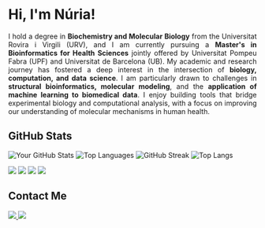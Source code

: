 # Hi, I'm Núria!

<p align="justify">
I hold a degree in <strong>Biochemistry and Molecular Biology</strong> from the Universitat Rovira i Virgili (URV), and I am currently pursuing a <strong>Master's in Bioinformatics for Health Sciences</strong> jointly offered by Universitat Pompeu Fabra (UPF) and Universitat de Barcelona (UB). My academic and research journey has fostered a deep interest in the intersection of <strong>biology, computation, and data science</strong>. I am particularly drawn to challenges in <strong>structural bioinformatics, molecular modeling</strong>, and the <strong>application of machine learning to biomedical data</strong>. I enjoy building tools that bridge experimental biology and computational analysis, with a focus on improving our understanding of molecular mechanisms in human health.
</p>


## GitHub Stats
![Your GitHub Stats](https://github-readme-stats.vercel.app/api?username=nuriamontala&show_icons=true&theme=default)
![Top Languages](https://github-readme-stats.vercel.app/api/top-langs/?username=nuriamontala&layout=compact&theme=default)
![GitHub Streak](https://streak-stats.demolab.com?user=nuriamontala&theme=default)
![Top Langs](https://github-readme-stats.vercel.app/api/top-langs/?username=nuriamontala&layout=donut&theme=default)

<img src="https://github-profile-summary-cards.vercel.app/api/cards/repos-per-language?username=nuriamontala&theme=default" />
<img src="https://github-profile-summary-cards.vercel.app/api/cards/most-commit-language?username=nuriamontala&theme=default" />

<img src="https://github-profile-trophy.vercel.app/?username=nuriamontala&theme=flat&column=6" />


<img src="https://ghchart.rshah.org/nuriamontala" />



## Contact Me

<p>
  <a href="https://www.linkedin.com/in/n%C3%BAria-montal%C3%A0-palau-a33b53254/?trk=opento_sprofile_topcard" target="_blank">
    <img src="https://img.shields.io/badge/LinkedIn-0077B5?style=for-the-badge&logo=linkedin&logoColor=white" />
  </a>
  <a href="mailto:nuriamontala@gmail.com">
    <img src="https://img.shields.io/badge/Email-D14836?style=for-the-badge&logo=gmail&logoColor=white" />
  </a>
</p>



